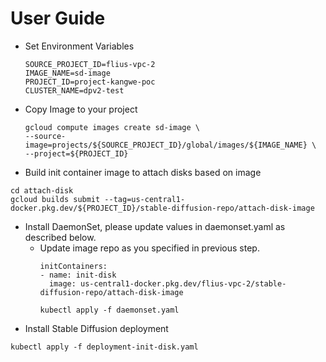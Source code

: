 
# User Guide

* Set Environment Variables
  ```
  SOURCE_PROJECT_ID=flius-vpc-2
  IMAGE_NAME=sd-image
  PROJECT_ID=project-kangwe-poc
  CLUSTER_NAME=dpv2-test
  ```
* Copy Image to your project
  ```
  gcloud compute images create sd-image \
  --source-image=projects/${SOURCE_PROJECT_ID}/global/images/${IMAGE_NAME} \
  --project=${PROJECT_ID}
  ```
<!-- * Enable Workload identity
```
gcloud container clusters create ${CLUSTER_NAME} \
    --zone=${ZONE} \
    --workload-pool=${PROJECT_ID}.svc.id.goog
gcloud container node-pools update ${NODEPOOL_NAME} \
    --cluster=${CLUSTER_NAME} \
    --zone=${ZONE} \
    --workload-metadata=GKE_METADATA
kubectl create serviceaccount workload-identity-ksa \
    --namespace default
gcloud iam service-accounts create workload-identity-gsa \
    --project=${PROJECT_ID}     
gcloud projects add-iam-policy-binding ${PROJECT_ID} \
    --member "serviceAccount:workload-identity-gsa@${PROJECT_ID}.iam.gserviceaccount.com" \
    --role "roles/compute.admin"   
gcloud iam service-accounts add-iam-policy-binding workload-identity-gsa@${PROJECT_ID}.iam.gserviceaccount.com \
    --role roles/iam.workloadIdentityUser \
    --member "serviceAccount:${PROJECT_ID}.svc.id.goog[default/workload-identity-ksa]"
kubectl annotate serviceaccount workload-identity-ksa \
    --namespace default \
    iam.gke.io/gcp-service-account=workload-identity-gsa@${PROJECT_ID}.iam.gserviceaccount.com
``` -->
* Build init container image to attach disks based on image
```
cd attach-disk
gcloud builds submit --tag=us-central1-docker.pkg.dev/${PROJECT_ID}/stable-diffusion-repo/attach-disk-image
```
* Install DaemonSet, please update values in daemonset.yaml as described below.
  - Update image repo as you specified in previous step.
    ```
    initContainers:
    - name: init-disk
      image: us-central1-docker.pkg.dev/flius-vpc-2/stable-diffusion-repo/attach-disk-image

    kubectl apply -f daemonset.yaml
    ```
* Install Stable Diffusion deployment
```
kubectl apply -f deployment-init-disk.yaml
```
